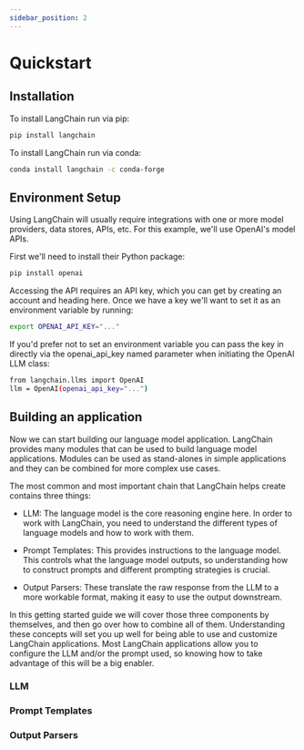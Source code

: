 ```yaml
---
sidebar_position: 2
---
```


# Quickstart
## Installation
To install LangChain run via pip:
```bash "
pip install langchain
```

To install LangChain run via conda:
```bash "
conda install langchain -c conda-forge
```

## Environment Setup
Using LangChain will usually require integrations with one or more model providers, data stores, APIs, etc. For this example, we'll use OpenAI's model APIs.

First we'll need to install their Python package:

```bash "
pip install openai
```

Accessing the API requires an API key, which you can get by creating an account and heading here. Once we have a key we'll want to set it as an environment variable by running:

```bash "
export OPENAI_API_KEY="..."
```

If you'd prefer not to set an environment variable you can pass the key in directly via the openai_api_key named parameter when initiating the OpenAI LLM class:

```bash "
from langchain.llms import OpenAI
llm = OpenAI(openai_api_key="...")
```

## Building an application

Now we can start building our language model application. LangChain provides many modules that can be used to build language model applications. Modules can be used as stand-alones in simple applications and they can be combined for more complex use cases.

The most common and most important chain that LangChain helps create contains three things:

* LLM: The language model is the core reasoning engine here. In order to work with LangChain, you need to understand the different types of language models and how to work with them.

* Prompt Templates: This provides instructions to the language model. This controls what the language model outputs, so understanding how to construct prompts and different prompting strategies is crucial.

* Output Parsers: These translate the raw response from the LLM to a more workable format, making it easy to use the output downstream.

In this getting started guide we will cover those three components by themselves, and then go over how to combine all of them. Understanding these concepts will set you up well for being able to use and customize LangChain applications. Most LangChain applications allow you to configure the LLM and/or the prompt used, so knowing how to take advantage of this will be a big enabler.

### LLM
### Prompt Templates
### Output Parsers